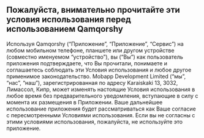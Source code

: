 Пожалуйста, внимательно прочитайте эти условия использования перед использованием Qamqorshy
----------------

Используя Qamqorshy (“Приложение”, “Приложение”, “Сервис”) на любом мобильном телефоне, планшете или другом устройстве (совместно именуемом “устройство”), вы (“Вы”) как пользователь приложения подтверждаете, что Вы прочитали, понимаете и соглашаетесь соблюдать эти Условия использования и любое другое применимое законодательство. Mobapp Development Limited (“мы”, “нас”, “наш”), зарегистрированная по адресу Karaiskaki 13, 3032, Лимассол, Кипр, может изменять настоящие Условия использования в любое время без предварительного уведомления, вступающие в силу с момента их размещения в Приложении. Ваше дальнейшее использование приложения будет рассматриваться как Ваше согласие с пересмотренными Условиями использования. Если вы не согласны с этими условиями использования, пожалуйста, не используйте это приложение.
